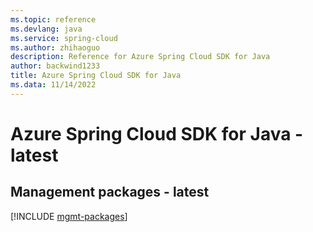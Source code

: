 ```yaml
---
ms.topic: reference
ms.devlang: java
ms.service: spring-cloud
ms.author: zhihaoguo
description: Reference for Azure Spring Cloud SDK for Java
author: backwind1233
title: Azure Spring Cloud SDK for Java
ms.data: 11/14/2022
---
```

# Azure Spring Cloud SDK for Java - latest

## Management packages - latest
[!INCLUDE [mgmt-packages](spring-cloud-mgmt-index.md)]